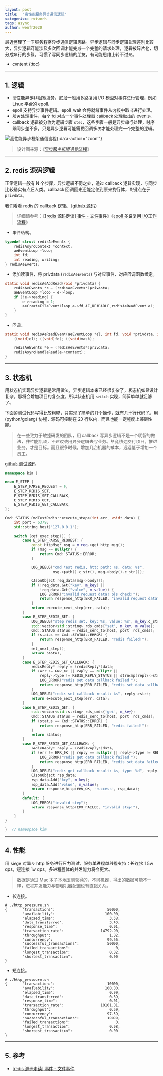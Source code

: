 ```yaml
---
layout: post
title:  "高性能服务异步通信逻辑"
categories: network
tags: async
author: wenfh2020
---
```


最近整理了一下服务程序异步通信逻辑思路。异步逻辑与同步逻辑处理差别比较大，异步逻辑可能涉及多次回调才能完成一个完整的请求处理，逻辑被碎片化，切分成串行的步骤。习惯了写同步逻辑的朋友，有可能思维上转不过来。



* content
{:toc}

---

## 1. 逻辑

* 高性能异步非阻塞服务，底层一般用多路复用 I/O 模型对事件进行管理，例如 Linux 平台的 epoll。
* epoll 支持异步事件逻辑。epoll_wait 会将就绪事件从内核中取出进行处理。
* 服务处理事件，每个 fd 对应一个事件处理器 callback 处理取出的 events。
* callback 逻辑被分散为逻辑步骤 `step`，这些步骤一般是异步串行处理，时序跟同步差不多，只是异步逻辑可能需要回调多次才能处理完一个完整的逻辑。

![高性能异步框架通信流程](/images/2020-06-11-21-28-24.png){:data-action="zoom"}

> 设计图来源：《[异步服务框架通信流程](https://www.processon.com/view/5ee1d7de7d9c084420107b53)》

---

## 2. redis 源码逻辑

正常逻辑一般有 N 个步骤，异步逻辑不同之处，通过 callback 逻辑实现，与同步比较确实有点反人类。callback 回调回来还能定位到原来执行体，关键点在于 `privdata`。

我们看看 redis 的 callback 逻辑。（[github 源码](https://github.com/redis/redis/blob/unstable/src/sentinel.c)）

> 详细请参考：《[[redis 源码走读] 事件 - 文件事件](https://wenfh2020.com/2020/04/09/redis-ae-file/
)》《[epoll 多路复用 I/O工作流程](https://wenfh2020.com/2020/04/14/epoll-workflow/)》

* 事件结构。

```c
typedef struct redisAeEvents {
    redisAsyncContext *context;
    aeEventLoop *loop;
    int fd;
    int reading, writing;
} redisAeEvents;
```

* 添加读事件，将 privdata (`redisAeEvents`) 与对应事件，对应回调函数绑定。

```c
static void redisAeAddRead(void *privdata) {
    redisAeEvents *e = (redisAeEvents*)privdata;
    aeEventLoop *loop = e->loop;
    if (!e->reading) {
        e->reading = 1;
        aeCreateFileEvent(loop,e->fd,AE_READABLE,redisAeReadEvent,e);
    }
}
```

* 回调。

```c
static void redisAeReadEvent(aeEventLoop *el, int fd, void *privdata, int mask) {
    ((void)el); ((void)fd); ((void)mask);

    redisAeEvents *e = (redisAeEvents*)privdata;
    redisAsyncHandleRead(e->context);
}
```

---

## 3. 状态机

用状态机实现异步逻辑是常用做法，异步逻辑本来已经很复杂了，状态机如果设计复杂，那将会增加项目的复杂度。所以状态机用 `switch` 实现，简简单单就足够了。

下面的测试代码写得比较粗糙，只实现了简单的几个操作，就有几十行代码了。用 (python/golang) 协程，源码可控制在 20 行以内，而且也能一定程度上兼顾性能。

> 在一些致力于敏捷研发的团队，用 callback 写异步逻辑不是一个明智的做法，非性能瓶颈，不建议使用异步逻辑去写业务。毕竟快速交付项目，推进业务，才是目标。而且很多时候，增加几台机器的成本，远远低于增加一个员工。

[github 测试源码](https://github.com/wenfh2020/kimserver/blob/master/src/modules/module_test/cmd_test_redis.h)

```cpp
namespace kim {

enum E_STEP {
    E_STEP_PARSE_REQUEST = 0,
    E_STEP_REDIS_SET,
    E_STEP_REDIS_SET_CALLBACK,
    E_STEP_REDIS_GET,
    E_STEP_REDIS_GET_CALLBACK,
};

Cmd::STATUS CmdTestRedis::execute_steps(int err, void* data) {
    int port = 6379;
    std::string host("127.0.0.1");

    switch (get_exec_step()) {
        case E_STEP_PARSE_REQUEST: {
            const HttpMsg* msg = m_req->get_http_msg();
            if (msg == nullptr) {
                return Cmd::STATUS::ERROR;
            }

            LOG_DEBUG("cmd test redis, http path: %s, data: %s",
                      msg->path().c_str(), msg->body().c_str());

            CJsonObject req_data(msg->body());
            if (!req_data.Get("key", m_key) ||
                !req_data.Get("value", m_value)) {
                LOG_ERROR("invalid request data! pls check!");
                return response_http(ERR_FAILED, "invalid request data");
            }
            return execute_next_step(err, data);
        }
        case E_STEP_REDIS_SET: {
            LOG_DEBUG("step redis set, key: %s, value: %s", m_key.c_str(), m_value.c_str());
            std::vector<std::string> rds_cmds{"set", m_key, m_value};
            Cmd::STATUS status = redis_send_to(host, port, rds_cmds);
            if (status == Cmd::STATUS::ERROR) {
                return response_http(ERR_FAILED, "redis failed!");
            }
            set_next_step();
            return status;
        }
        case E_STEP_REDIS_SET_CALLBACK: {
            redisReply* reply = (redisReply*)data;
            if (err != ERR_OK || reply == nullptr ||
                reply->type != REDIS_REPLY_STATUS || strncmp(reply->str, "OK", 2) != 0) {
                LOG_ERROR("redis set data callback failed!");
                return response_http(ERR_FAILED, "redis set data callback failed!");
            }
            LOG_DEBUG("redis set callback result: %s", reply->str);
            return execute_next_step(err, data);
        }
        case E_STEP_REDIS_GET: {
            std::vector<std::string> rds_cmds{"get", m_key};
            Cmd::STATUS status = redis_send_to(host, port, rds_cmds);
            if (status == Cmd::STATUS::ERROR) {
                return response_http(ERR_FAILED, "redis failed!");
            }
            return status;
        }
        case E_STEP_REDIS_GET_CALLBACK: {
            redisReply* reply = (redisReply*)data;
            if (err != ERR_OK || reply == nullptr || reply->type != REDIS_REPLY_STRING) {
                LOG_ERROR("redis get data callback failed!");
                return response_http(ERR_FAILED, "redis set data failed!");
            }
            LOG_DEBUG("redis get callback result: %s, type: %d", reply->str, reply->type);
            CJsonObject rsp_data;
            rsp_data.Add("key", m_key);
            rsp_data.Add("value", m_value);
            return response_http(ERR_OK, "success", rsp_data);
        }
        default: {
            LOG_ERROR("invalid step");
            return response_http(ERR_FAILED, "invalid step!");
        }
    }
}

}  // namespace kim
```

---

## 4. 性能

用 siege 对异步 http 服务进行压力测试。服务单进程单线程支持：长连接 1.5w qps，短连接 1w qps。多进程整体的并发能力将会更大。

> 数据是通过 Mac 本子本地压测获得的，不同机器，得出的数据可能不一样，进程并发能力与物理机器配置也有直接关系。

* 长连接。

```shell
# ./http_pressure.sh
{       "transactions":                        50000,
        "availability":                       100.00,
        "elapsed_time":                         3.38,
        "data_transferred":                     3.43,
        "response_time":                        0.01,
        "transaction_rate":                 14792.90,
        "throughput":                           1.02,
        "concurrency":                         99.66,
        "successful_transactions":             50000,
        "failed_transactions":                     0,
        "longest_transaction":                  0.02,
        "shortest_transaction":                 0.00
}
```

* 短连接。

```shell
# ./http_pressure.sh
{       "transactions":                        10000,
        "availability":                       100.00,
        "elapsed_time":                         0.99,
        "data_transferred":                     0.69,
        "response_time":                        0.01,
        "transaction_rate":                 10101.01,
        "throughput":                           0.69,
        "concurrency":                         97.59,
        "successful_transactions":             10000,
        "failed_transactions":                     0,
        "longest_transaction":                  0.08,
        "shortest_transaction":                 0.00
}
```

---

## 5. 参考

* [[redis 源码走读] 事件 - 文件事件](https://wenfh2020.com/2020/04/09/redis-ae-file/)
